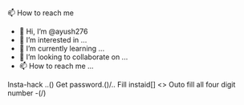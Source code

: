 
📫 How to reach me
- 👋 Hi, I’m @ayush276
- 👀 I’m interested in ...
- 🌱 I’m currently learning ...
- 💞️ I’m looking to collaborate on ...
- 📫 How to reach me ...

<!---
ayush276/ayush276 is a ✨ special ✨ repository because its `README.md` (this file) appears on your GitHub profile.
You can click the Preview link to take a look at your changes.
--->
Insta-hack
..()
Get password.()/..
Fill instaid[]
<> Outo fill all four digit number -(/)
